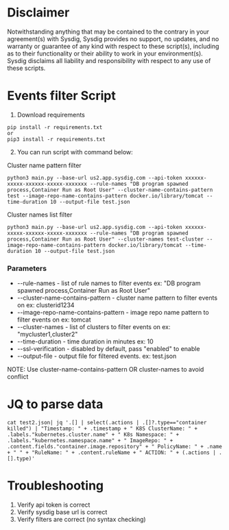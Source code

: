 # Disclaimer

Notwithstanding anything that may be contained to the contrary in your agreement(s) with Sysdig, Sysdig provides no support, no updates, and no warranty or guarantee of any kind with respect to these script(s), including as to their functionality or their ability to work in your environment(s).  Sysdig disclaims all liability and responsibility with respect to any use of these scripts. 

# Events filter Script

1. Download requirements

```
pip install -r requirements.txt
or
pip3 install -r requirements.txt
```
2. You can run script with command below:

Cluster name pattern filter

```
python3 main.py --base-url us2.app.sysdig.com --api-token xxxxxx-xxxxx-xxxxxx-xxxxx-xxxxxxx --rule-names "DB program spawned process,Container Run as Root User" --cluster-name-contains-pattern test --image-repo-name-contains-pattern docker.io/library/tomcat --time-duration 10 --output-file test.json
```

Cluster names list filter

```
python3 main.py --base-url us2.app.sysdig.com --api-token xxxxxx-xxxxx-xxxxxx-xxxxx-xxxxxxx --rule-names "DB program spawned process,Container Run as Root User" --cluster-names test-cluster --image-repo-name-contains-pattern docker.io/library/tomcat --time-duration 10 --output-file test.json
```

### Parameters

* --rule-names - list of rule names to filter events ex: "DB program spawned process,Container Run as Root User"
* --cluster-name-contains-pattern - cluster name pattern to filter events on ex: clusterid1234
* --image-repo-name-contains-pattern - image repo name pattern to filter events on ex: tomcat
* --cluster-names - list of clusters to filter events on ex: "mycluster1,cluster2"
* --time-duration - time duration in minutes ex: 10
* --ssl-verification - disabled by default, pass "enabled" to enable
* --output-file - output file for filtered events. ex: test.json

NOTE: Use cluster-name-contains-pattern OR cluster-names to avoid conflict

# JQ to parse data

```
cat test2.json| jq '.[] | select(.actions | .[]?.type=="container killed") | "Timestamp: " + .timestamp + " K8S ClusterName: " + .labels."kubernetes.cluster.name" + " K8s Namespace: " + .labels."kubernetes.namespace.name" + " ImageRepo: " + .content.fields."container.image.repository" + " PolicyName: " + .name + " " + "RuleName: " + .content.ruleName + " ACTION: " + (.actions | .[].type)'
```

# Troubleshooting

1. Verify api token is correct
2. Verify sysdig base url is correct
3. Verify filters are correct (no syntax checking)